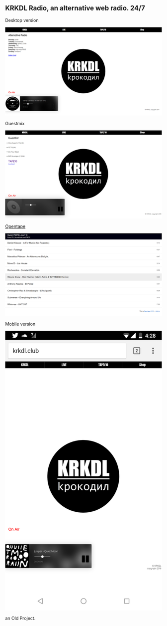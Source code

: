 ## KRKDL Radio, an alternative web radio. 24/7

Desktop version

![This is an image](https://github.com/stanleycharles/kRadio/blob/master/krkdl%20Radio%20Project.png)

Guestmix

![This is an image](https://github.com/stanleycharles/kRadio/blob/master/krkdl%20Radio%20Guestmix.png)

[Opentape](https://github.com/opentape/opentape)

![This is an image](https://github.com/stanleycharles/kRadio/blob/master/krkdl%20Radio%20Opentape.png)


Mobile version

![This is an image](https://github.com/stanleycharles/kRadio/blob/master/krkdl%20Radio%20Mobile%20Version.png)

an Old Project.




